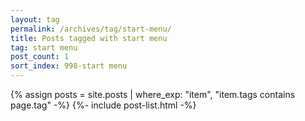 ```yaml
---
layout: tag
permalink: /archives/tag/start-menu/
title: Posts tagged with start menu
tag: start menu
post_count: 1
sort_index: 998-start menu
---
```

{% assign posts = site.posts | where_exp: "item", "item.tags contains page.tag" -%}
{%- include post-list.html -%}
